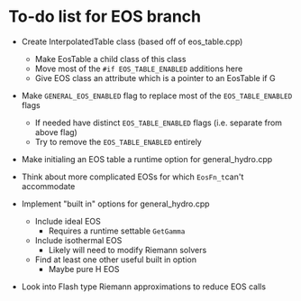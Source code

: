 # To-do list for EOS branch

- Create InterpolatedTable class (based off of eos_table.cpp)
  - Make EosTable a child class of this class
  - Move most of the `#if EOS_TABLE_ENABLED` additions here
  - Give EOS class an attribute which is a pointer to an EosTable if G

- Make `GENERAL_EOS_ENABLED` flag to replace most of the `EOS_TABLE_ENABLED` flags
  - If needed have distinct `EOS_TABLE_ENABLED` flags (i.e. separate from above flag)
  - Try to remove the `EOS_TABLE_ENABLED` entirely

- Make initialing an EOS table a runtime option for general_hydro.cpp

- Think about more complicated EOSs for which `EosFn_t`can't accommodate

- Implement "built in" options for general_hydro.cpp
  - Include ideal EOS
    - Requires a runtime settable `GetGamma`
  - Include isothermal EOS
    - Likely will need to modify Riemann solvers
  - Find at least one other useful built in option
    - Maybe pure H EOS

- Look into Flash type Riemann approximations to reduce EOS calls
